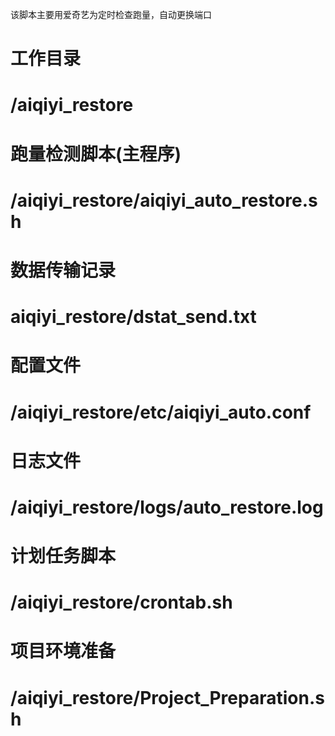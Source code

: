 该脚本主要用爱奇艺为定时检查跑量，自动更换端口

# 工作目录
# /aiqiyi_restore

# 跑量检测脚本(主程序)
# /aiqiyi_restore/aiqiyi_auto_restore.sh

# 数据传输记录
# aiqiyi_restore/dstat_send.txt  

# 配置文件
# /aiqiyi_restore/etc/aiqiyi_auto.conf

# 日志文件     
# /aiqiyi_restore/logs/auto_restore.log

# 计划任务脚本
# /aiqiyi_restore/crontab.sh

# 项目环境准备
# /aiqiyi_restore/Project_Preparation.sh


